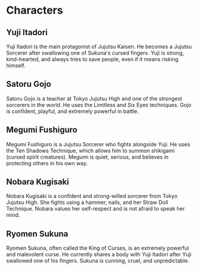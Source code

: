 # Characters

## Yuji Itadori
Yuji Itadori is the main protagonist of Jujutsu Kaisen. He becomes a Jujutsu Sorcerer after swallowing one of Sukuna's cursed fingers. Yuji is strong, kind-hearted, and always tries to save people, even if it means risking himself.

## Satoru Gojo
Satoru Gojo is a teacher at Tokyo Jujutsu High and one of the strongest sorcerers in the world. He uses the Limitless and Six Eyes techniques. Gojo is confident, playful, and extremely powerful in battle.

## Megumi Fushiguro
Megumi Fushiguro is a Jujutsu Sorcerer who fights alongside Yuji. He uses the Ten Shadows Technique, which allows him to summon shikigami (cursed spirit creatures). Megumi is quiet, serious, and believes in protecting others in his own way.

## Nobara Kugisaki
Nobara Kugisaki is a confident and strong-willed sorcerer from Tokyo Jujutsu High. She fights using a hammer, nails, and her Straw Doll Technique. Nobara values her self-respect and is not afraid to speak her mind.

## Ryomen Sukuna
Ryomen Sukuna, often called the King of Curses, is an extremely powerful and malevolent curse. He currently shares a body with Yuji Itadori after Yuji swallowed one of his fingers. Sukuna is cunning, cruel, and unpredictable.